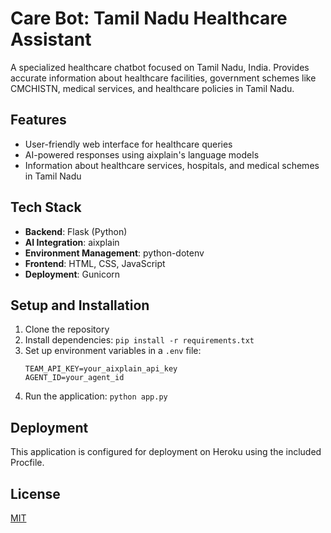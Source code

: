 # Care Bot: Tamil Nadu Healthcare Assistant

A specialized healthcare chatbot focused on Tamil Nadu, India. Provides accurate information about healthcare facilities, government schemes like CMCHISTN, medical services, and healthcare policies in Tamil Nadu.

## Features

- User-friendly web interface for healthcare queries
- AI-powered responses using aixplain's language models
- Information about healthcare services, hospitals, and medical schemes in Tamil Nadu

## Tech Stack

- **Backend**: Flask (Python)
- **AI Integration**: aixplain
- **Environment Management**: python-dotenv
- **Frontend**: HTML, CSS, JavaScript
- **Deployment**: Gunicorn

## Setup and Installation

1. Clone the repository
2. Install dependencies: `pip install -r requirements.txt`
3. Set up environment variables in a `.env` file:
   ```
   TEAM_API_KEY=your_aixplain_api_key
   AGENT_ID=your_agent_id
   ```
4. Run the application: `python app.py`

## Deployment

This application is configured for deployment on Heroku using the included Procfile.

## License

[MIT](https://choosealicense.com/licenses/mit/) 